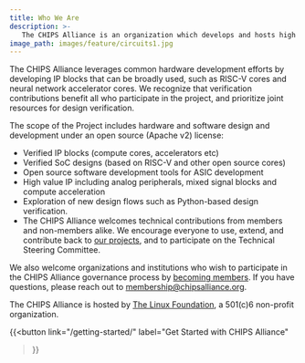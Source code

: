```yaml
---
title: Who We Are
description: >-
   The CHIPS Alliance is an organization which develops and hosts high quality, open source hardware code (IP cores), interconnect IP (phy and logical protocols), and open source software development tools for design, verification, and more.  We seek to provide a barrier-free collaborative environment, to lower the cost of developing IP and tools for hardware development.
image_path: images/feature/circuits1.jpg
---
```


The CHIPS Alliance leverages common hardware development efforts by developing IP blocks that can be broadly used, such as RISC-V cores and neural network accelerator cores.  We recognize that verification contributions benefit all who participate in the project, and prioritize joint resources for design verification.

The scope of the Project includes hardware and software design and development under an open source (Apache v2) license:

- Verified IP blocks (compute cores, accelerators etc)
- Verified SoC designs (based on RISC-V and other open source cores)
- Open source software development tools for ASIC development
- High value IP including analog peripherals, mixed signal blocks and compute acceleration
- Exploration of new design flows such as Python-based design verification.
- The CHIPS Alliance welcomes technical contributions from members and non-members alike.  We encourage everyone to use, extend, and contribute back to [our projects](/projects/), and to participate on the Technical Steering Committee.

We also welcome organizations and institutions who wish to participate in the CHIPS Alliance governance process by [becoming members](/join/).  If you have questions, please reach out to membership@chipsalliance.org.

The CHIPS Alliance is hosted by [The Linux Foundation](https://linuxfoundation.org/), a 501(c)6 non-profit organization.

{{<button
link="/getting-started/"
label="Get Started with CHIPS Alliance"
>}}